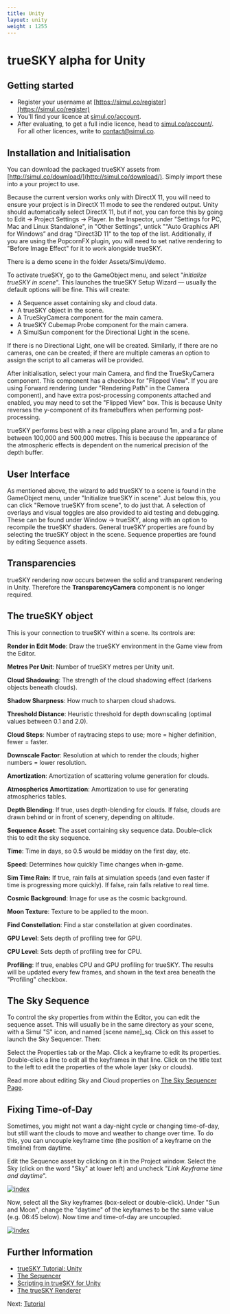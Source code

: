 ```yaml
---
title: Unity
layout: unity
weight : 1255
---
```


trueSKY alpha for Unity
================

Getting started
--------------

* Register your username at [https://simul.co/register](https://simul.co/register)
* You'll find your licence at [simul.co/account](https://simul.co/account).
* After evaluating, to get a full indie licence, head to [simul.co/account/](http://simul.co/account/). For all other licences, write to [contact@simul.co](mailto:contact@simul.co).


Installation and Initialisation
--------------

You can download the packaged trueSKY assets from [http://simul.co/download/](http://simul.co/download/). Simply import these into a your project to use.

Because the current version works only with DirectX 11, you will need to ensure your project is in DirectX 11 mode to see the rendered output. Unity should automatically select DirectX 11, but if not, you can force this by going to Edit -> Project Settings -> Player. In the Inspector, under "Settings for PC, Mac and Linux Standalone", in "Other Settings", untick "“Auto Graphics API for Windows” and drag "Direct3D 11" to the top of the list. Additionally, if you are using the PopcornFX plugin, you will need to set native rendering to "Before Image Effect" for it to work alongside trueSKY.

There is a demo scene in the folder Assets/Simul/demo.

To activate trueSKY, go to the GameObject menu, and select "*initialize trueSKY in scene*". This launches the trueSKY Setup Wizard — usually the default options will be fine. This will create:

* A Sequence asset containing sky and cloud data.
* A trueSKY object in the scene.
* A TrueSkyCamera component for the main camera. 
* A trueSKY Cubemap Probe component for the main camera.
* A SimulSun component for the Directional Light in the scene.

If there is no Directional Light, one will be created. Similarly, if there are no cameras, one can be created; if there are multiple cameras an option to assign the script to all cameras will be provided.

After initialisation, select your main Camera, and find the TrueSkyCamera component. This component has a checkbox for "Flipped View". If you are using Forward rendering (under "Rendering Path" in the Camera component), and have extra post-processing components attached and enabled, you may need to set the "Flipped View" box. This is because Unity reverses the y-component of its framebuffers when performing post-processing.

trueSKY performs best with a near clipping plane around 1m, and a far plane between 100,000 and 500,000 metres. This is because the appearance of the atmospheric effects is dependent on the numerical precision of the depth buffer.

User Interface
--------------
As mentioned above, the wizard to add trueSKY to a scene is found in the GameObject menu, under "Initialize trueSKY in scene". Just below this, you can click "Remove trueSKY from scene", to do just that. A selection of overlays and visual toggles are also provided to aid testing and debugging. These can be found under Window -> trueSKY, along with an option to recompile the trueSKY shaders.
General trueSKY properties are found by selecting the trueSKY object in the scene.
Sequence properties are found by editing Sequence assets. 


Transparencies
-----------------------
trueSKY rendering now occurs between the solid and transparent rendering in Unity. Therefore  the **TransparencyCamera** component is no longer required.

The trueSKY object
---------------
This is your connection to trueSKY within a scene. Its controls are:

**Render in Edit Mode**: Draw the trueSKY environment in the Game view from the Editor.

**Metres Per Unit**: Number of trueSKY metres per Unity unit.

**Cloud Shadowing**: The strength of the cloud shadowing effect (darkens objects beneath clouds).

**Shadow Sharpness**: How much to sharpen cloud shadows.

**Threshold Distance**: Heuristic threshold for depth downscaling (optimal values between 0.1 and 2.0).

**Cloud Steps**: Number of raytracing steps to use; more = higher definition, fewer = faster.

**Downscale Factor**: Resolution at which to render the clouds; higher numbers = lower resolution.

**Amortization**: Amortization of scattering volume generation for clouds.

**Atmospherics Amortization**: Amortization to use for generating atmospherics tables.

**Depth Blending**: If true, uses depth-blending for clouds. If false, clouds are drawn behind or in front of scenery, depending on altitude.

**Sequence Asset**: The asset containing sky sequence data. Double-click this to edit the sky sequence.

**Time**: Time in days, so 0.5 would be midday on the first day, etc.

**Speed**: Determines how quickly Time changes when in-game.

**Sim Time Rain:** If true, rain falls at simulation speeds (and even faster if time is progressing more quickly). If false, rain falls relative to real time.

**Cosmic Background**: Image for use as the cosmic background.

**Moon Texture**: Texture to be applied to the moon.

**Find Constellation**: Find a star constellation at given coordinates.

**GPU Level**: Sets depth of profiling tree for GPU.

**CPU Level**: Sets depth of profiling tree for CPU.

**Profiling**: If true, enables CPU and GPU profiling for trueSKY. The results will be updated every few frames, and shown in the text area beneath the "Profiling" checkbox. 


The Sky Sequence
---------------

To control the sky properties from within the Editor, you can edit the sequence asset. This will usually be in the same directory as your scene, with a Simul "S" icon, and named [scene name]_sq. Click on this asset to launch the Sky Sequencer. Then:

Select the Properties tab or the Map. Click a keyframe to edit its properties. Double-click a line to edit all the keyframes in that line. Click on the title text to the left to edit the properties of the whole layer (sky or clouds).

Read more about editing Sky and Cloud properties on [The Sky Sequencer Page](https://docs.simul.co/reference/man_8_sequencer.html).


Fixing Time-of-Day
------------------

Sometimes, you might not want a day-night cycle or changing time-of-day, but still want the clouds to move and weather to change over time. To do this, you can uncouple keyframe time (the position of a keyframe on the timeline) from daytime.

Edit the Sequence asset by clicking on it in the Project window. Select the Sky (click on the word "Sky" at lower left) and uncheck "*Link Keyframe time and daytime*".

<a href="https://docs.simul.co/unity/images/FixingDaytime1.png"><img src="https://docs.simul.co/unity/images/FixingDaytime1.png" alt="index"/></a>

Now, select all the Sky keyframes (box-select or double-click). Under "Sun and Moon", change the "daytime" of the keyframes to be the same value (e.g. 06:45 below). Now time and time-of-day are uncoupled.
 
<a href="https://docs.simul.co/unity/images/FixingDaytime2.png"><img src="https://docs.simul.co/unity/images/FixingDaytime2.png" alt="index"/></a> 


Further Information
---------

* [trueSKY Tutorial: Unity](https://docs.simul.co/unity/Tutorial.html)
* [The Sequencer](https://docs.simul.co/reference/man_8_sequencer.html)
* [Scripting in trueSKY for Unity](https://docs.simul.co/unity/Scripting.html)
* [The trueSKY Renderer](https://docs.simul.co/reference/man_4_rendering.html)


Next: <a href="/unity/Tutorial">Tutorial</a>